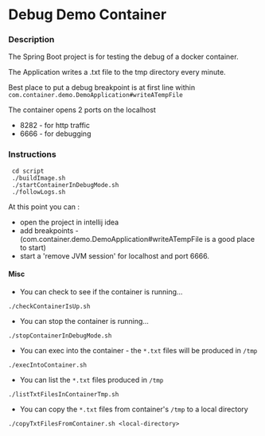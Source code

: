 # Debug Demo Container

### Description
The Spring Boot project is for testing the debug of a docker container.

The Application writes a .txt file to the tmp directory every minute.

Best place to put a debug breakpoint is at first line within `com.container.demo.DemoApplication#writeATempFile`

The container opens 2 ports on the localhost
 * 8282 - for http traffic
 * 6666 - for debugging
### Instructions

```
 cd script
 ./buildImage.sh
 ./startContainerInDebugMode.sh
 ./followLogs.sh
```

At this point you can :
 * open the project in intellij idea
 * add breakpoints - (com.container.demo.DemoApplication#writeATempFile is a good place to start)
 * start a 'remove JVM session' for localhost and port 6666.

#### Misc

* You can check to see if the container is running...

`./checkContainerIsUp.sh`

* You can stop the container is running...

`./stopContainerInDebugMode.sh`

* You can exec into the container - the `*.txt` files will be produced in `/tmp`

`./execIntoContainer.sh`

* You can list the `*.txt` files produced in `/tmp`

`./listTxtFilesInContainerTmp.sh`

* You can copy the `*.txt` files from container's `/tmp` to a local directory

`./copyTxtFilesFromContainer.sh <local-directory>`


